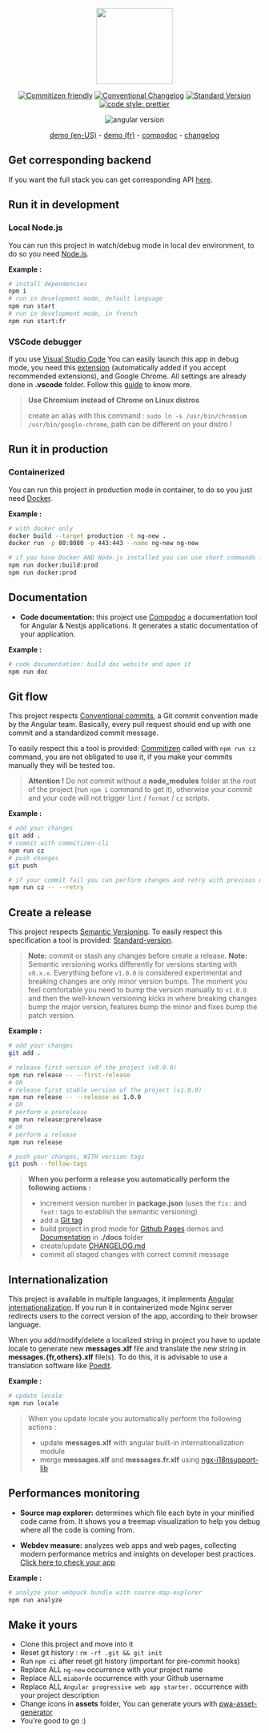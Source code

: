 <div align="center">
<p><img src="https://angular.io/assets/images/logos/angular/angular.svg" height="152"></p>

[![Commitizen friendly](https://img.shields.io/badge/commitizen-friendly-brightgreen.svg)](http://commitizen.github.io/cz-cli/)
[![Conventional Changelog](https://img.shields.io/badge/changelog-conventional-brightgreen.svg)](http://conventional-changelog.github.io)
[![Standard Version](https://img.shields.io/badge/release-standard%20version-brightgreen.svg)](https://github.com/conventional-changelog/standard-version)
[![code style: prettier](https://img.shields.io/badge/code_style-prettier-ff69b4.svg)](https://github.com/prettier/prettier)

![angular version](https://img.shields.io/github/package-json/dependency-version/miaborde/ng-new/@angular/core?label=angular&logo=angular)

[demo (en-US)](https://miaborde.github.io/ng-new/en-US) - [demo (fr)](https://miaborde.github.io/ng-new/fr) - [compodoc](https://miaborde.github.io/ng-new/compodoc) - [changelog](./CHANGELOG.md)

</div>

## Get corresponding backend

If you want the full stack you can get corresponding API [here](https://github.com/mIaborde/nest-new).

## Run it in development

### Local Node.js

You can run this project in watch/debug mode in local dev environment, to do so you need [Node.js](https://nodejs.org).

**Example :**

```bash
# install dependencies
npm i
# run in development mode, default language
npm run start
# run in development mode, in french
npm run start:fr
```

### VSCode debugger

If you use [Visual Studio Code](https://code.visualstudio.com/) You can easily launch this app in debug mode, you need this [extension](https://marketplace.visualstudio.com/items?itemName=msjsdiag.debugger-for-chrome) (automatically added if you accept recommended extensions), and Google Chrome. All settings are already done in **.vscode** folder. Follow this [guide](https://github.com/microsoft/vscode-recipes/tree/master/Angular-CLI) to know more.

> **Use Chromium instead of Chrome on Linux distros**
>
> create an alias with this command : `sudo ln -s /usr/bin/chromium /usr/bin/google-chrome`, path can be different on your distro !

## Run it in production

### Containerized

You can run this project in production mode in container, to do so you just need [Docker](https://docs.docker.com/get-docker/).

**Example :**

```bash
# with docker only
docker build --target production -t ng-new .
docker run -p 80:8080 -p 443:443 --name ng-new ng-new

# if you have Docker AND Node.js installed you can use short commands :
npm run docker:build:prod
npm run docker:prod
```

## Documentation

- **Code documentation:** this project use [Compodoc](https://compodoc.app/guides/getting-started.html) a documentation tool for Angular & Nestjs applications. It generates a static documentation of your application.

**Example :**

```bash
# code documentation: build doc website and open it
npm run doc
```

## Git flow

This project respects [Conventional commits](https://github.com/angular/angular/blob/master/CONTRIBUTING.md#commit), a Git commit convention made by the Angular team. Basically, every pull request should end up with one commit and a standardized commit message.

To easily respect this a tool is provided: [Commitizen](https://github.com/commitizen/cz-cli) called with `npm run cz` command, you are not obligated to use it, if you make your commits manually they will be tested too.

> **Attention !**
> Do not commit without a **node_modules** folder at the root of the project (run `npm i` command to get it), otherwise your commit and your code will not trigger `lint` / `format` / `cz` scripts.

**Example :**

```bash
# add your changes
git add .
# commit with commitizen-cli
npm run cz
# push changes
git push

# if your commit fail you can perform changes and retry with previous message
npm run cz -- --retry
```

## Create a release

This project respects [Semantic Versioning](https://semver.org).
To easily respect this specification a tool is provided: [Standard-version](https://github.com/conventional-changelog/standard-version).

> **Note:** commit or stash any changes before create a release.
> **Note:** Semantic versioning works differently for versions starting with `v0.x.x`. Everything before `v1.0.0` is considered experimental and breaking changes are only minor version bumps. The moment you feel comfortable you need to bump the version manually to `v1.0.0` and then the well-known versioning kicks in where breaking changes bump the major version, features bump the minor and fixes bump the patch version.

**Example :**

```bash
# add your changes
git add .

# release first version of the project (v0.0.0)
npm run release -- --first-release
# OR
# release first stable version of the project (v1.0.0)
npm run release -- --release-as 1.0.0
# OR
# perform a prerelease
npm run release:prerelease
# OR
# perform a release
npm run release

# push your changes, WITH version tags
git push --follow-tags
```

> **When you perform a release you automatically perform the following actions :**
>
> - increment version number in **package.json** (uses the `fix:` and `feat:` tags to establish the semantic versioning)
> - add a [Git tag](https://git-scm.com/book/en/v2/Git-Basics-Tagging)
> - build project in prod mode for [Github Pages](https://pages.github.com/) demos and [Documentation](#documentation) in **./docs** folder
> - create/update [CHANGELOG.md](./CHANGELOG.md)
> - commit all staged changes with correct commit message

## Internationalization

This project is available in multiple languages, it implements [Angular internationalization](https://angular.io/guide/i18n). If you run it in containerized mode Nginx server redirects users to the correct version of the app, according to their browser language.

When you add/modify/delete a localized string in project you have to update locale to generate new **messages.xlf** file and translate the new string in **messages.{fr,others}.xlf** file(s). To do this, it is advisable to use a translation software like [Poedit](https://poedit.net/).

**Example :**

```bash
# update locale
npm run locale
```

> When you update locale you automatically perform the following actions :
>
> - update **messages.xlf** with angular built-in internationalization module
> - merge **messages.xlf** and **messages.fr.xlf** using [ngx-i18nsupport-lib](https://github.com/martinroob/ngx-i18nsupport-lib)

## Performances monitoring

- **Source map explorer:** determines which file each byte in your minified code came from. It shows you a treemap visualization to help you debug where all the code is coming from.

- **Webdev measure:** analyzes web apps and web pages, collecting modern performance metrics and insights on developer best practices. [Click here to check your app](https://web.dev/measure/)

**Example :**

```bash
# analyze your webpack bundle with source-map-explorer
npm run analyze
```

## Make it yours

- Clone this project and move into it
- Reset git history : `rm -rf .git && git init`
- Run `npm ci` after reset git history (important for pre-commit hooks)
- Replace ALL `ng-new` occurrence with your project name
- Replace ALL `miaborde` occurrence with your Github username
- Replace ALL `Angular progressive web app starter.` occurrence with your project description
- Change icons in **assets** folder, You can generate yours with [pwa-asset-generator](https://www.npmjs.com/package/pwa-asset-generator)
- You're good to go :)
